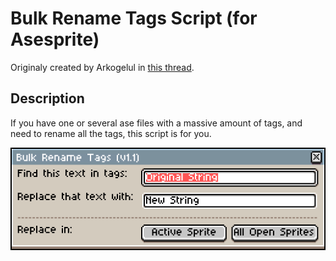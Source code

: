 # Bulk Rename Tags Script (for Asesprite)

Originaly created by Arkogelul in [this thread](https://community.aseprite.org/t/solved-bulk-rename-tags-with-a-lua-script/4768/8).

## Description

If you have one or several ase files with a massive amount of tags, and need to rename all the tags, this script is for you.

![Bulk Rename Tags Menu](bulk-rename-tags-example.png)